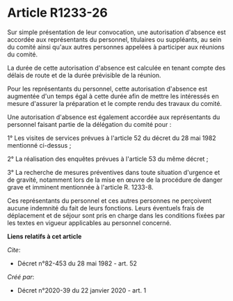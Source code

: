# Article R1233-26

Sur simple présentation de leur convocation, une autorisation d'absence est accordée aux représentants du personnel,
titulaires ou suppléants, au sein du comité ainsi qu'aux autres personnes appelées à participer aux réunions du comité.

La durée de cette autorisation d'absence est calculée en tenant compte des délais de route et de la durée prévisible de la
réunion.

Pour les représentants du personnel, cette autorisation d'absence est augmentée d'un temps égal à cette durée afin de mettre
les intéressés en mesure d'assurer la préparation et le compte rendu des travaux du comité.

Une autorisation d'absence est également accordée aux représentants du personnel faisant partie de la délégation du comité
pour :

1° Les visites de services prévues à l'article 52 du décret du 28 mai 1982 mentionné ci-dessus ;

2° La réalisation des enquêtes prévues à l'article 53 du même décret ;

3° La recherche de mesures préventives dans toute situation d'urgence et de gravité, notamment lors de la mise en œuvre de la
procédure de danger grave et imminent mentionnée à l'article R. 1233-8.

Ces représentants du personnel et ces autres personnes ne perçoivent aucune indemnité du fait de leurs fonctions. Leurs
éventuels frais de déplacement et de séjour sont pris en charge dans les conditions fixées par les textes en vigueur
applicables au personnel concerné.

**Liens relatifs à cet article**

_Cite_:

  - Décret n°82-453 du 28 mai 1982 - art. 52

_Créé par_:

  - Décret n°2020-39 du 22 janvier 2020 - art. 1
